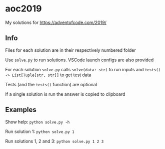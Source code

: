 # aoc2019

My solutions for <https://adventofcode.com/2019/>

## Info

Files for each solution are in their respectively numbered folder

Use `solve.py` to run solutions. VSCode launch configs are also provided

For each solution `solve.py` calls `solve(data: str)` to run inputs and `tests() -> List[Tuple[str, str]]` to get test data

Tests (and the `tests()` function) are optional

If a single solution is run the answer is copied to clipboard

## Examples

Show help: `python solve.py -h`

Run solution 1: `python solve.py 1`

Run solutions 1, 2 and 3: `python solve.py 1 2 3`
